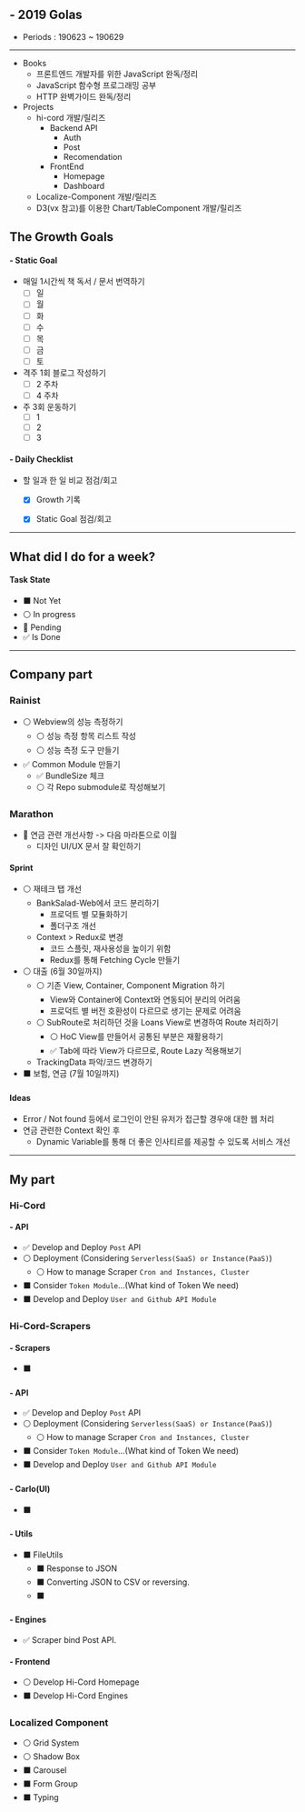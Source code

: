 ## - 2019 Golas
- Periods : 190623 ~ 190629

---

- Books
  - 프론트엔드 개발자를 위한 JavaScript 완독/정리
  - JavaScript 함수형 프로그래밍 공부
  - HTTP 완벽가이드 완독/정리
- Projects
  - hi-cord 개발/릴리즈
    - Backend API
      - Auth
      - Post
      - Recomendation
    - FrontEnd
      - Homepage
      - Dashboard
  - Localize-Component 개발/릴리즈
  - D3(vx 참고)를 이용한 Chart/TableComponent 개발/릴리즈

## The Growth Goals
#### - Static Goal
- 매일 1시간씩 책 독서 / 문서 번역하기
  - [ ] 일
  - [ ] 월
  - [ ] 화
  - [ ] 수
  - [ ] 목
  - [ ] 금
  - [ ] 토
- 격주 1회 블로그 작성하기
  - [ ] 2 주차
  - [ ] 4 주차
- 주 3회 운동하기
  - [ ] 1
  - [ ] 2
  - [ ] 3

#### - Daily Checklist
- 할 일과 한 일 비교 점검/회고
  - [x] Growth 기록
  - [x] Static Goal 점검/회고
    

---

## What did I do for a week?
#### Task State
- ⬛️ Not Yet
- ⚪️ In progress
- 🔴 Pending
- ✅ Is Done

---

## Company part

### Rainist
- ⚪️ Webview의 성능 측정하기
  - ⚪️ 성능 측정 항목 리스트 작성
  - ⚪️ 성능 측정 도구 만들기
- ✅ Common Module 만들기
  - ✅ BundleSize 체크
  - ⚪️ 각 Repo submodule로 작성해보기

### Marathon
- 🔴 연금 관련 개선사항 -> 다음 마라톤으로 이월
  - 디자인 UI/UX 문서 잘 확인하기

#### Sprint
- ⚪️ 재테크 탭 개선
  - BankSalad-Web에서 코드 분리하기
    - 프로덕트 별 모듈화하기
    - 폴더구조 개선
  - Context > Redux로 변경
    - 코드 스플릿, 재사용성을 높이기 위함
    - Redux를 통해 Fetching Cycle 만들기
- ⚪️ 대출 (6월 30일까지)
  - ⚪️ 기존 View, Container, Component Migration 하기
    - View와 Container에 Context와 연동되어 분리의 어려움
    - 프로덕트 별 버전 호환성이 다르므로 생기는 문제로 어려움
  - ⚪️ SubRoute로 처리하던 것을 Loans View로 변경하여 Route 처리하기
    - ⚪️ HoC View를 만들어서 공통된 부분은 재활용하기
    - ✅ Tab에 따라 View가 다르므로, Route Lazy 적용해보기
  - TrackingData 파악/코드 변경하기
- ⬛️ 보험, 연금 (7월 10일까지)

#### Ideas
- Error / Not found 등에서 로그인이 안된 유저가 접근할 경우애 대한 웹 처리
- 연금 관련한 Context 확인 후 
  - Dynamic Variable를 통해 더 좋은 인사티르를 제공할 수 있도록 서비스 개선

--- 

## My part

### Hi-Cord 
#### - API
- ✅ Develop and Deploy `Post` API
- ⚪️ Deployment (Considering `Serverless(SaaS) or Instance(PaaS)`)
  - ⚪️ How to manage Scraper `Cron and Instances, Cluster`
- ⬛️ Consider `Token Module`...(What kind of Token We need)
- ⬛️ Develop and Deploy `User and Github API Module`

### Hi-Cord-Scrapers
#### - Scrapers
- ⬛️ 

#### - API
- ✅ Develop and Deploy `Post` API
- ⚪️ Deployment (Considering `Serverless(SaaS) or Instance(PaaS)`)
  - ⚪️ How to manage Scraper `Cron and Instances, Cluster`
- ⬛️ Consider `Token Module`...(What kind of Token We need)
- ⬛️ Develop and Deploy `User and Github API Module`

#### - Carlo(UI)
- ⬛️ 

#### - Utils
- ⬛️ FileUtils
  - ⬛️ Response to JSON 
  - ⬛️ Converting JSON to CSV or reversing.
  - ⬛️ 


#### - Engines
- ✅ Scraper bind Post API.

#### - Frontend
- ⚪️ Develop Hi-Cord Homepage
- ⬛️ Develop Hi-Cord Engines

### Localized Component
- ⚪️ Grid System
- ⚪️ Shadow Box
- ⬛️ Carousel
- ⬛️ Form Group
- ⬛️ Typing